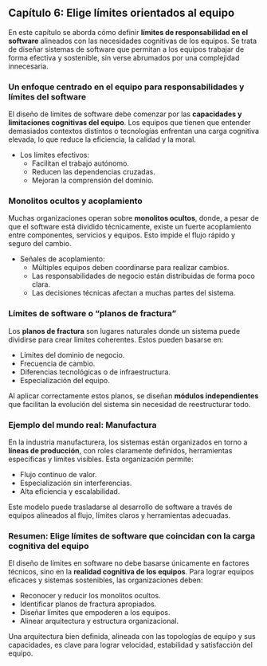 ## Capítulo 6: Elige límites orientados al equipo

En este capítulo se aborda cómo definir **límites de responsabilidad en el software** alineados con las necesidades cognitivas de los equipos. Se trata de diseñar sistemas de software que permitan a los equipos trabajar de forma efectiva y sostenible, sin verse abrumados por una complejidad innecesaria.

### Un enfoque centrado en el equipo para responsabilidades y límites del software

El diseño de límites de software debe comenzar por las **capacidades y limitaciones cognitivas del equipo**. Los equipos que tienen que entender demasiados contextos distintos o tecnologías enfrentan una carga cognitiva elevada, lo que reduce la eficiencia, la calidad y la moral.

* Los límites efectivos:
  * Facilitan el trabajo autónomo.
  * Reducen las dependencias cruzadas.
  * Mejoran la comprensión del dominio.

### Monolitos ocultos y acoplamiento

Muchas organizaciones operan sobre **monolitos ocultos**, donde, a pesar de que el software está dividido técnicamente, existe un fuerte acoplamiento entre componentes, servicios y equipos. Esto impide el flujo rápido y seguro del cambio.

* Señales de acoplamiento:
  * Múltiples equipos deben coordinarse para realizar cambios.
  * Las responsabilidades de negocio están distribuidas de forma poco clara.
  * Las decisiones técnicas afectan a muchas partes del sistema.

### Límites de software o “planos de fractura”

Los **planos de fractura** son lugares naturales donde un sistema puede dividirse para crear límites coherentes. Estos pueden basarse en:

* Límites del dominio de negocio.
* Frecuencia de cambio.
* Diferencias tecnológicas o de infraestructura.
* Especialización del equipo.

Al aplicar correctamente estos planos, se diseñan **módulos independientes** que facilitan la evolución del sistema sin necesidad de reestructurar todo.

### Ejemplo del mundo real: Manufactura

En la industria manufacturera, los sistemas están organizados en torno a **líneas de producción**, con roles claramente definidos, herramientas específicas y límites visibles. Esta organización permite:

* Flujo continuo de valor.
* Especialización sin interferencias.
* Alta eficiencia y escalabilidad.

Este modelo puede trasladarse al desarrollo de software a través de equipos alineados al flujo, límites claros y herramientas adecuadas.

### Resumen: Elige límites de software que coincidan con la carga cognitiva del equipo

El diseño de límites en software no debe basarse únicamente en factores técnicos, sino en la **realidad cognitiva de los equipos**. Para lograr equipos eficaces y sistemas sostenibles, las organizaciones deben:

* Reconocer y reducir los monolitos ocultos.
* Identificar planos de fractura apropiados.
* Diseñar límites que empoderen a los equipos.
* Alinear arquitectura y estructura organizacional.

Una arquitectura bien definida, alineada con las topologías de equipo y sus capacidades, es clave para lograr velocidad, estabilidad y satisfacción del equipo.
